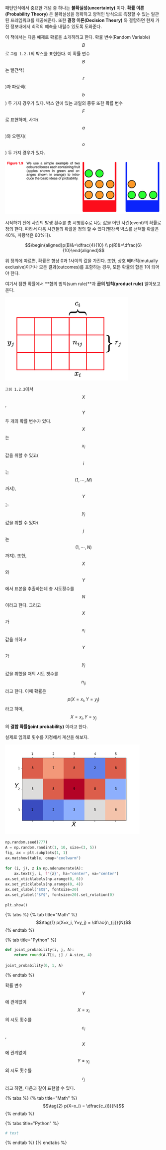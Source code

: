 패턴인식에서 중요한 개념 중 하나는 **불확실성(uncertainty)** 이다. **확률 이론(Probability Theory)** 은 불확실성을 정확하고 양적인 방식으로 측정할 수 있는 일관된 프레임워크를 제공해준다. 또한 **결정 이론(Decision Theory)** 와 결합하면 현재 가진 정보내에서 최적의 예측을 내릴수 있도록 도와준다.

이 책에서는 다음 예제로 확률을 소개하려고 한다. 확률 변수(Random Variable) $$B$$로 `그림 1.2.1`의 박스를 표현한다. 이 확률 변수 $$B$$는 빨간색($$r$$)과 파랑색($$b$$) 두 가지 경우가 있다. 박스 안에 있는 과일의 종류 또한 확률 변수 $$F$$로 표현하며, 사과($$a$$)와 오렌지($$o$$) 두 가지 경우가 있다. 

![1.2.1](/figs/chapter-1/1.2.1-f1.9.png)

시작하기 전에 사건의 발생 횟수를 총 시행횟수로 나눈 값을 어떤 사건(event)의 확률로 정의 한다. 따라서 다음 사건들의 확률을 정의 할 수 있다(빨강색 박스를 선택할 확률은 40%, 파랑색은 60%다). 

$$\begin{aligned}p(B)&=\dfrac{4}{10} \\ p(R)&=\dfrac{6}{10}\end{aligned}$$

위 정의에 따르면, 확률은 항상 0과 1사이의 값을 가진다. 또한, 상호 배타적(mutually exclusive)이거나 모든 결과(outcomes)를 포함하는 경우, 모든 확률의 합은 1이 되어야 한다.

여기서 잠깐 확률에서 **합의 법칙(sum rule)**과 **곱의 법칙(product rule)** 알아보고 온다.

![1.2.2](/figs/chapter-1/1.2.2-f1.10.png)

`그림 1.2.2`에서 $$X$$, $$Y$$ 두 개의 확률 변수가 있다. $$X$$는 $$x_i$$값을 취할 수 있고($$i$$는 $$(1, \cdots, M)$$까지), $$Y$$는 $$y_j$$값을 취할 수 있다($$j$$는 $$(1, \cdots, N)$$까지). 또한, $$X$$와 $$Y$$에서 표본을 추출하는데 총 시도횟수를 $$N$$이라고 한다. 그리고 $$X$$가 $$x_i$$값을 취하고 $$Y$$가 $$y_j$$값을 취했을 때의 시도 갯수를 $$n_{ij}$$ 라고 한다. 이때 확률은 $$p(X=x_i, Y=y_j)$$라고 하며, $$X=x_i, Y=y_j$$의 **결합 확률(joint probability)** 이라고 한다. 

실제로 임의로 횟수를 지정해서 계산을 해보자.

![1.2.3](/figs/chapter-1/1.2.3-probexample.png)

```python
np.random.seed(777)
A = np.random.randint(1, 10, size=(3, 5))
fig, ax = plt.subplots(1, 1)
ax.matshow(table, cmap="coolwarm")

for (i, j), z in np.ndenumerate(A):
    ax.text(j, i, f"{z}", ha="center", va="center")
ax.set_xticklabels(np.arange(0, 6))
ax.set_yticklabels(np.arange(0, 4))
ax.set_xlabel("$X$", fontsize=20)
ax.set_ylabel("$Y$", fontsize=20).set_rotation(0)

plt.show()
```

{% tabs %}
{% tab title="Math" %}
$$\tag{1} p(X=x_i, Y=y_j) = \dfrac{n_{ij}}{N}$$
{% endtab %}

{% tab title="Python" %}
```python
def joint_probability(i, j, A):
    return round(A.T[i, j] / A.size, 4)

joint_probability(0, 1, A)
```
{% endtab %}


확률 변수 $$Y$$에 관계없이 $$X=x_i$$의 시도 횟수를 $$c_i$$, $$X$$에 관계없이 $$Y=y_j$$의 시도 횟수를 $$r_j$$라고 하면, 다음과 같이 표현할 수 있다.

{% tabs %}
{% tab title="Math" %}
$$\tag{2} p(X=x_i) = \dfrac{c_{i}}{N}$$
{% endtab %}

{% tabs title="Python" %}
```python
# test
```
{% endtab %}
{% endtabs %}
